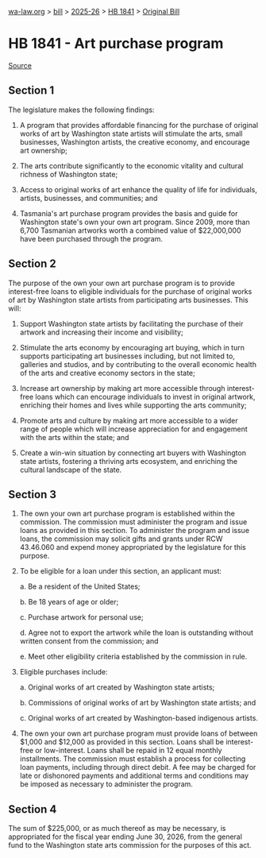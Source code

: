 [wa-law.org](/) > [bill](/bill/) > [2025-26](/bill/2025-26/) > [HB 1841](/bill/2025-26/hb/1841/) > [Original Bill](/bill/2025-26/hb/1841/1/)

# HB 1841 - Art purchase program

[Source](http://lawfilesext.leg.wa.gov/biennium/2025-26/Pdf/Bills/House%20Bills/1841.pdf)

## Section 1
The legislature makes the following findings:

1. A program that provides affordable financing for the purchase of original works of art by Washington state artists will stimulate the arts, small businesses, Washington artists, the creative economy, and encourage art ownership;

2. The arts contribute significantly to the economic vitality and cultural richness of Washington state;

3. Access to original works of art enhance the quality of life for individuals, artists, businesses, and communities; and

4. Tasmania's art purchase program provides the basis and guide for Washington state's own your own art program. Since 2009, more than 6,700 Tasmanian artworks worth a combined value of $22,000,000 have been purchased through the program.

## Section 2
The purpose of the own your own art purchase program is to provide interest-free loans to eligible individuals for the purchase of original works of art by Washington state artists from participating arts businesses. This will:

1. Support Washington state artists by facilitating the purchase of their artwork and increasing their income and visibility;

2. Stimulate the arts economy by encouraging art buying, which in turn supports participating art businesses including, but not limited to, galleries and studios, and by contributing to the overall economic health of the arts and creative economy sectors in the state;

3. Increase art ownership by making art more accessible through interest-free loans which can encourage individuals to invest in original artwork, enriching their homes and lives while supporting the arts community;

4. Promote arts and culture by making art more accessible to a wider range of people which will increase appreciation for and engagement with the arts within the state; and

5. Create a win-win situation by connecting art buyers with Washington state artists, fostering a thriving arts ecosystem, and enriching the cultural landscape of the state.

## Section 3
1. The own your own art purchase program is established within the commission. The commission must administer the program and issue loans as provided in this section. To administer the program and issue loans, the commission may solicit gifts and grants under RCW 43.46.060 and expend money appropriated by the legislature for this purpose.

2. To be eligible for a loan under this section, an applicant must:

    a. Be a resident of the United States;

    b. Be 18 years of age or older;

    c. Purchase artwork for personal use;

    d. Agree not to export the artwork while the loan is outstanding without written consent from the commission; and

    e. Meet other eligibility criteria established by the commission in rule.

3. Eligible purchases include:

    a. Original works of art created by Washington state artists;

    b. Commissions of original works of art by Washington state artists; and

    c. Original works of art created by Washington-based indigenous artists.

4. The own your own art purchase program must provide loans of between $1,000 and $12,000 as provided in this section. Loans shall be interest-free or low-interest. Loans shall be repaid in 12 equal monthly installments. The commission must establish a process for collecting loan payments, including through direct debit. A fee may be charged for late or dishonored payments and additional terms and conditions may be imposed as necessary to administer the program.

## Section 4
The sum of $225,000, or as much thereof as may be necessary, is appropriated for the fiscal year ending June 30, 2026, from the general fund to the Washington state arts commission for the purposes of this act.
